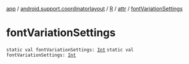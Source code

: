 [app](../../../index.md) / [android.support.coordinatorlayout](../../index.md) / [R](../index.md) / [attr](index.md) / [fontVariationSettings](./font-variation-settings.md)

# fontVariationSettings

`static val fontVariationSettings: `[`Int`](https://kotlinlang.org/api/latest/jvm/stdlib/kotlin/-int/index.html)
`static val fontVariationSettings: `[`Int`](https://kotlinlang.org/api/latest/jvm/stdlib/kotlin/-int/index.html)